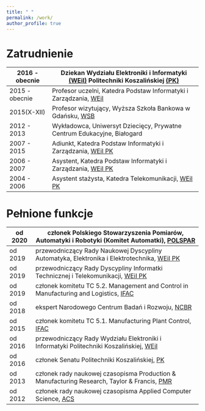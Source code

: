 ```yaml
---
title: " "
permalink: /work/
author_profile: true
---
```


Zatrudnienie 
============

|2016 - obecnie| Dziekan Wydziału Elektroniki i Informatyki [(WEiI)](https://weii.tu.koszalin.pl/) Politechniki Koszalińskiej [(PK)](https://tu.koszalin.pl/)|
|---------------------------|------------------------------------------------------------|
|2015 - obecnie|Profesor uczelni, Katedra Podstaw Informatyki i Zarządzania, [WEiI](https://weii.tu.koszalin.pl/)|
|2015(X-XII)   |Profesor wizytujący, Wyższa Szkoła Bankowa w Gdańsku, [WSB](https://www.wsb.pl/gdansk/)| 
|2012 - 2013   |Wykładowca, Uniwersyt Dziecięcy, Prywatne Centrum Edukacyjne, Białogard|
|2007 - 2015   |Adiunkt, Katedra Podstaw Informatyki i Zarządzania, [WEiI PK](https://weii.tu.koszalin.pl/)||
|2006 - 2007   |Asystent, Katedra Podstaw Informatyki i Zarządzania, [WEiI PK](https://weii.tu.koszalin.pl/)|
|2004 - 2006   |Asystent stażysta, Katedra Telekomunikacji, [WEiI PK](https://weii.tu.koszalin.pl/)| 

Pełnione funkcje
================

|od 2020|członek Polskiego Stowarzyszenia Pomiarów, Automatyki i Robotyki (Komitet Automatki), [POLSPAR](http://www.konsulting.gda.pl/polspar/)|
|--------------------------------------|------------------------------------------------------------|
|od 2019|przewodniczący Rady Naukowej Dyscypliny Automatyka, Elektronika i Elektrotechnika, [WEiI PK](https://weii.tu.koszalin.pl/)|
|od 2019|przewodniczący Rady Dyscypliny Informatki Technicznej i Telekomunikacji, [WEiI PK](https://weii.tu.koszalin.pl/)|
|od 2019|członek komitetu TC 5.2. Management and Control in Manufacturing and Logistics, [IFAC](https://tc.ifac-control.org/5/2)|
|od 2018|ekspert Narodowego Centrum Badań i Rozwoju, [NCBR](https://www.ncbr.gov.pl/)| 
|od 2015|członek komitetu TC 5.1. Manufacturing Plant Control, [IFAC](https://tc.ifac-control.org/5/1)| 
|od 2016|przewodniczący Rady Wydziału Elektroniki i Informatyki Politechniki Koszalińskiej, [WEiI](https://weii.tu.koszalin.pl/)| 
|od 2016|członek Senatu Politechniki Koszalińskiej, [PK](https://tu.koszalin.pl/)|
|od 2013|członek rady naukowej czasopisma Production & Manufacturing Research, Taylor & Francis, [PMR](https://www.tandfonline.com/toc/tpmr/current)|
|od 2012|członek rady naukowej czasopisma Applied Computer Science, [ACS](http://www.acs.pollub.pl/)|


